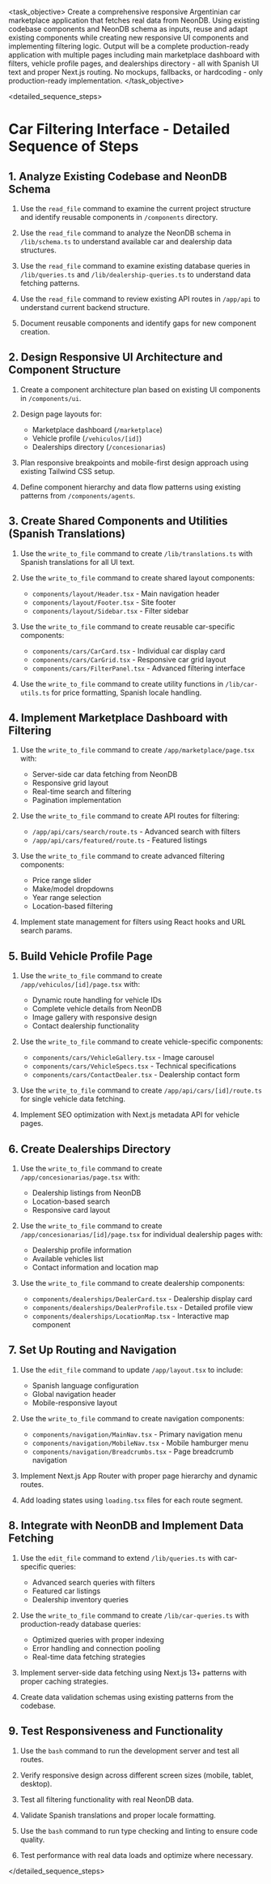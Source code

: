 <task name="Car Filtering Interface">

<task_objective>
Create a comprehensive responsive Argentinian car marketplace application that fetches real data from NeonDB. Using existing codebase components and NeonDB schema as inputs, reuse and adapt existing components while creating new responsive UI components and implementing filtering logic. Output will be a complete production-ready application with multiple pages including main marketplace dashboard with filters, vehicle profile pages, and dealerships directory - all with Spanish UI text and proper Next.js routing. No mockups, fallbacks, or hardcoding - only production-ready implementation.
</task_objective>

<detailed_sequence_steps>
# Car Filtering Interface - Detailed Sequence of Steps

## 1. Analyze Existing Codebase and NeonDB Schema

1. Use the `read_file` command to examine the current project structure and identify reusable components in `/components` directory.

2. Use the `read_file` command to analyze the NeonDB schema in `/lib/schema.ts` to understand available car and dealership data structures.

3. Use the `read_file` command to examine existing database queries in `/lib/queries.ts` and `/lib/dealership-queries.ts` to understand data fetching patterns.

4. Use the `read_file` command to review existing API routes in `/app/api` to understand current backend structure.

5. Document reusable components and identify gaps for new component creation.

## 2. Design Responsive UI Architecture and Component Structure

1. Create a component architecture plan based on existing UI components in `/components/ui`.

2. Design page layouts for:
   - Marketplace dashboard (`/marketplace`)
   - Vehicle profile (`/vehiculos/[id]`)
   - Dealerships directory (`/concesionarias`)

3. Plan responsive breakpoints and mobile-first design approach using existing Tailwind CSS setup.

4. Define component hierarchy and data flow patterns using existing patterns from `/components/agents`.

## 3. Create Shared Components and Utilities (Spanish Translations)

1. Use the `write_to_file` command to create `/lib/translations.ts` with Spanish translations for all UI text.

2. Use the `write_to_file` command to create shared layout components:
   - `components/layout/Header.tsx` - Main navigation header
   - `components/layout/Footer.tsx` - Site footer
   - `components/layout/Sidebar.tsx` - Filter sidebar

3. Use the `write_to_file` command to create reusable car-specific components:
   - `components/cars/CarCard.tsx` - Individual car display card
   - `components/cars/CarGrid.tsx` - Responsive car grid layout
   - `components/cars/FilterPanel.tsx` - Advanced filtering interface

4. Use the `write_to_file` command to create utility functions in `/lib/car-utils.ts` for price formatting, Spanish locale handling.

## 4. Implement Marketplace Dashboard with Filtering

1. Use the `write_to_file` command to create `/app/marketplace/page.tsx` with:
   - Server-side car data fetching from NeonDB
   - Responsive grid layout
   - Real-time search and filtering
   - Pagination implementation

2. Use the `write_to_file` command to create API routes for filtering:
   - `/app/api/cars/search/route.ts` - Advanced search with filters
   - `/app/api/cars/featured/route.ts` - Featured listings

3. Use the `write_to_file` command to create advanced filtering components:
   - Price range slider
   - Make/model dropdowns
   - Year range selection
   - Location-based filtering

4. Implement state management for filters using React hooks and URL search params.

## 5. Build Vehicle Profile Page

1. Use the `write_to_file` command to create `/app/vehiculos/[id]/page.tsx` with:
   - Dynamic route handling for vehicle IDs
   - Complete vehicle details from NeonDB
   - Image gallery with responsive design
   - Contact dealership functionality

2. Use the `write_to_file` command to create vehicle-specific components:
   - `components/cars/VehicleGallery.tsx` - Image carousel
   - `components/cars/VehicleSpecs.tsx` - Technical specifications
   - `components/cars/ContactDealer.tsx` - Dealership contact form

3. Use the `write_to_file` command to create `/app/api/cars/[id]/route.ts` for single vehicle data fetching.

4. Implement SEO optimization with Next.js metadata API for vehicle pages.

## 6. Create Dealerships Directory

1. Use the `write_to_file` command to create `/app/concesionarias/page.tsx` with:
   - Dealership listings from NeonDB
   - Location-based search
   - Responsive card layout

2. Use the `write_to_file` command to create `/app/concesionarias/[id]/page.tsx` for individual dealership pages with:
   - Dealership profile information
   - Available vehicles list
   - Contact information and location map

3. Use the `write_to_file` command to create dealership components:
   - `components/dealerships/DealerCard.tsx` - Dealership display card
   - `components/dealerships/DealerProfile.tsx` - Detailed profile view
   - `components/dealerships/LocationMap.tsx` - Interactive map component

## 7. Set Up Routing and Navigation

1. Use the `edit_file` command to update `/app/layout.tsx` to include:
   - Spanish language configuration
   - Global navigation header
   - Mobile-responsive layout

2. Use the `write_to_file` command to create navigation components:
   - `components/navigation/MainNav.tsx` - Primary navigation menu
   - `components/navigation/MobileNav.tsx` - Mobile hamburger menu
   - `components/navigation/Breadcrumbs.tsx` - Page breadcrumb navigation

3. Implement Next.js App Router with proper page hierarchy and dynamic routes.

4. Add loading states using `loading.tsx` files for each route segment.

## 8. Integrate with NeonDB and Implement Data Fetching

1. Use the `edit_file` command to extend `/lib/queries.ts` with car-specific queries:
   - Advanced search queries with filters
   - Featured car listings
   - Dealership inventory queries

2. Use the `write_to_file` command to create `/lib/car-queries.ts` with production-ready database queries:
   - Optimized queries with proper indexing
   - Error handling and connection pooling
   - Real-time data fetching strategies

3. Implement server-side data fetching using Next.js 13+ patterns with proper caching strategies.

4. Create data validation schemas using existing patterns from the codebase.

## 9. Test Responsiveness and Functionality

1. Use the `bash` command to run the development server and test all routes.

2. Verify responsive design across different screen sizes (mobile, tablet, desktop).

3. Test all filtering functionality with real NeonDB data.

4. Validate Spanish translations and proper locale formatting.

5. Use the `bash` command to run type checking and linting to ensure code quality.

6. Test performance with real data loads and optimize where necessary.

</detailed_sequence_steps>

</task>